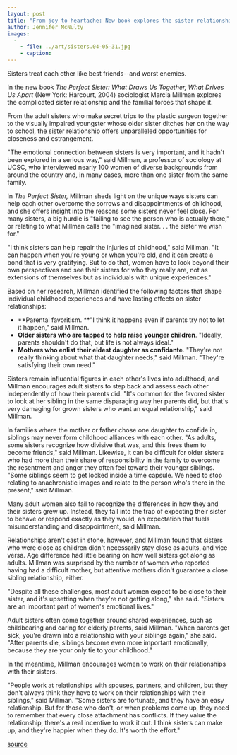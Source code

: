 ```yaml
---
layout: post
title: "From joy to heartache: New book explores the sister relationship"
author: Jennifer McNulty
images:
  -
    - file: ../art/sisters.04-05-31.jpg
    - caption: 
---
```


Sisters treat each other like best friends--and worst enemies.  

In the new book _The Perfect Sister: What Draws Us Together, What Drives Us Apart_ (New York: Harcourt, 2004) sociologist Marcia Millman explores the complicated sister relationship and the familial forces that shape it.

From the adult sisters who make secret trips to the plastic surgeon together to the visually impaired youngster whose older sister ditches her on the way to school, the sister relationship offers unparalleled opportunities for closeness and estrangement.  

"The emotional connection between sisters is very important, and it hadn't been explored in a serious way," said Millman, a professor of sociology at UCSC, who interviewed nearly 100 women of diverse backgrounds from around the country and, in many cases, more than one sister from the same family.   

In _The Perfect Sister,_ Millman sheds light on the unique ways sisters can help each other overcome the sorrows and disappointments of childhood, and she offers insight into the reasons some sisters never feel close. For many sisters, a big hurdle is "failing to see the person who is actually there," or relating to what Millman calls the "imagined sister. . . the sister we wish for."   

"I think sisters can help repair the injuries of childhood," said Millman. "It can happen when you're young or when you're old, and it can create a bond that is very gratifying. But to do that, women have to look beyond their own perspectives and see their sisters for who they really are, not as extensions of themselves but as individuals with unique experiences."   

Based on her research, Millman identified the following factors that shape individual childhood experiences and have lasting effects on sister relationships:  

* **Parental favoritism. **"I think it happens even if parents try not to let it happen," said Millman.  
* **Older sisters who are tapped to help raise younger children**. "Ideally, parents shouldn't do that, but life is not always ideal."  
* **Mothers who enlist their eldest daughter as confidante**. "They're not really thinking about what that daughter needs," said Millman. "They're satisfying their own need."  

Sisters remain influential figures in each other's lives into adulthood, and Millman encourages adult sisters to step back and assess each other independently of how their parents did. "It's common for the favored sister to look at her sibling in the same disparaging way her parents did, but that's very damaging for grown sisters who want an equal relationship," said Millman.  

In families where the mother or father chose one daughter to confide in, siblings may never form childhood alliances with each other. "As adults, some sisters recognize how divisive that was, and this frees them to become friends," said Millman. Likewise, it can be difficult for older sisters who had more than their share of responsibility in the family to overcome the resentment and anger they often feel toward their younger siblings. "Some siblings seem to get locked inside a time capsule. We need to stop relating to anachronistic images and relate to the person who's there in the present," said Millman.  

Many adult women also fail to recognize the differences in how they and their sisters grew up. Instead, they fall into the trap of expecting their sister to behave or respond exactly as they would, an expectation that fuels misunderstanding and disappointment, said Millman.   

Relationships aren't cast in stone, however, and Millman found that sisters who were close as children didn't necessarily stay close as adults, and vice versa. Age difference had little bearing on how well sisters got along as adults. Millman was surprised by the number of women who reported having had a difficult mother, but attentive mothers didn't guarantee a close sibling relationship, either.  

"Despite all these challenges, most adult women expect to be close to their sister, and it's upsetting when they're not getting along," she said. "Sisters are an important part of women's emotional lives."  

Adult sisters often come together around shared experiences, such as childbearing and caring for elderly parents, said Millman. "When parents get sick, you're drawn into a relationship with your siblings again," she said. "After parents die, siblings become even more important emotionally, because they are your only tie to your childhood."  

In the meantime, Millman encourages women to work on their relationships with their sisters.  

"People work at relationships with spouses, partners, and children, but they don't always think they have to work on their relationships with their siblings," said Millman. "Some sisters are fortunate, and they have an easy relationship. But for those who don't, or when problems come up, they need to remember that every close attachment has conflicts. If they value the relationship, there's a real incentive to work it out. I think sisters can make up, and they're happier when they do. It's worth the effort."  

[source](http://www1.ucsc.edu/currents/03-04/05-31/sisters.html "Permalink to sisters")
